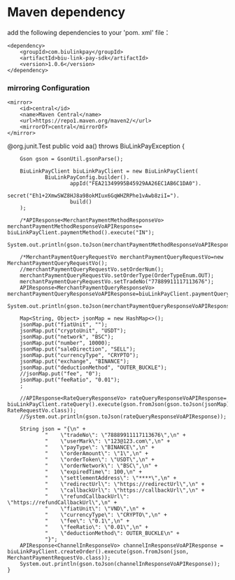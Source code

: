 # Maven dependency

add the following dependencies to your 'pom. xml' file：

```
<dependency>
    <groupId>com.biulinkpay</groupId>
    <artifactId>biu-link-pay-sdk</artifactId>
    <version>1.0.6</version>
</dependency>
```

### mirroring Configuration
```
<mirror>
    <id>central</id>
    <name>Maven Central</name>
    <url>https://repo1.maven.org/maven2/</url>
    <mirrorOf>central</mirrorOf>
</mirror>
```

@org.junit.Test
    public void aa() throws BiuLinkPayException {

        Gson gson = GsonUtil.gsonParse();

        BiuLinkPayClient biuLinkPayClient = new BiuLinkPayClient(
                BiuLinkPayConfig.builder().
                        appId("FEA21349995B45929AA26EC1AB6C1DA0").
                        secret("Eh1+2XmwSWZ8HJ8a98okMIux6GqWHZRPhe1vAwb8ziI=").
                        build()
        );

        /*APIResponse<MerchantPaymentMethodResponseVo> merchantPaymentMethodResponseVoAPIResponse= biuLinkPayClient.paymentMethod().execute("IN");
        System.out.println(gson.toJson(merchantPaymentMethodResponseVoAPIResponse.getModel()));*/

        /*MerchantPaymentQueryRequestVo merchantPaymentQueryRequestVo=new MerchantPaymentQueryRequestVo();
        //merchantPaymentQueryRequestVo.setOrderNum();
        merchantPaymentQueryRequestVo.setOrderType(OrderTypeEnum.OUT);
        merchantPaymentQueryRequestVo.setTradeNo("77889911117113676");
        APIResponse<MerchantPaymentQueryResponseVo> merchantPaymentQueryResponseVoAPIResponse=biuLinkPayClient.paymentQuery().execute(merchantPaymentQueryRequestVo);
        System.out.println(gson.toJson(merchantPaymentQueryResponseVoAPIResponse));*/

        Map<String, Object> jsonMap = new HashMap<>();
        jsonMap.put("fiatUnit", "");
        jsonMap.put("cryptoUnit", "USDT");
        jsonMap.put("network", "BSC");
        jsonMap.put("number", 10000);
        jsonMap.put("saleDirection", "SELL");
        jsonMap.put("currencyType", "CRYPTO");
        jsonMap.put("exchange", "BINANCE");
        jsonMap.put("deductionMethod", "OUTER_BUCKLE");
        //jsonMap.put("fee", "0");
        jsonMap.put("feeRatio", "0.01");
        ;

        //APIResponse<RateQueryResponseVo> rateQueryResponseVoAPIResponse= biuLinkPayClient.rateQuery().execute(gson.fromJson(gson.toJson(jsonMap), RateRequestVo.class));
        //System.out.println(gson.toJson(rateQueryResponseVoAPIResponse));

        String json = "{\n" +
                "    \"tradeNo\": \"78889911117113676\",\n" +
                "    \"userMark\": \"123@123.com\",\n" +
                "    \"payType\": \"BINANCE\",\n" +
                "    \"orderAmount\": \"1\",\n" +
                "    \"orderToken\": \"USDT\",\n" +
                "    \"orderNetwork\": \"BSC\",\n" +
                "    \"expiredTime\": 100,\n" +
                "    \"settlementAddress\": \"****\",\n" +
                "    \"redirectUrl\": \"https://redirectUrl\",\n" +
                "    \"callbackUrl\": \"https://callbackUrl\",\n" +
                "    \"refundCallbackUrl\": \"https://refundCallbackUrl\",\n" +
                "    \"fiatUnit\": \"VND\",\n" +
                "    \"currencyType\": \"CRYPTO\",\n" +
                "    \"fee\": \"0.1\",\n" +
                "    \"feeRatio\": \"0.01\",\n" +
                "    \"deductionMethod\": OUTER_BUCKLE\n" +
                "}";
        APIResponse<ChannelInResponseVo> channelInResponseVoAPIResponse = biuLinkPayClient.createOrder().execute(gson.fromJson(json, MerchantPaymentRequestVo.class));
        System.out.println(gson.toJson(channelInResponseVoAPIResponse));
    }
